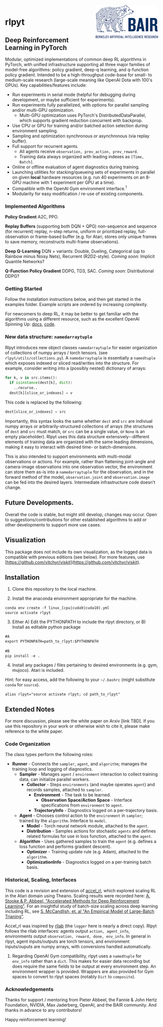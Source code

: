 <img align="right" width="205" height="109" src="/images/bair_logo.png">

# rlpyt

## Deep Reinforcement Learning in PyTorch

Modular, optimized implementations of common deep RL algorithms in PyTorch, with unified infrastructure supporting all three major families of model-free algorithms: policy gradient, deep-q learning, and q-function policy gradient.  Intended to be a high-throughput code-base for small- to medium-scale research (large-scale meaning like OpenAI Dota with 100's GPUs).  Key capabilities/features include:

* Run experiments in serial mode (helpful for debugging during development, or maybe sufficient for experiments).
* Run experiments fully parallelized, with options for parallel sampling and/or multi-GPU optimization.
  * Multi-GPU optimization uses PyTorch's DistributedDataParallel, which supports gradient reduction concurrent with backprop.
* Use CPU or GPU for training and/or batched action selection during environment sampling.
* Sampling and optimization synchronous or asynchronous (via replay buffer).
* Full support for recurrent agents.
  * All agents receive `observation, prev_action, prev_reward`.  
  * Training data always organized with leading indexes as `[Time, Batch]`.
* Online or offline evaluation of agent diagnostics during training.
* Launching utilities for stacking/queueing sets of experiments in parallel on given **local** hardware resources (e.g. run 40 experiments on an 8-GPU machine with 1 experiment per GPU at a time).
* Compatible with the OpenAI Gym environment interface.<sup>1</sup>
* Modularity for easy modification / re-use of existing components.

### Implemented Algorithms
**Policy Gradient** A2C, PPO.

**Replay Buffers** (supporting both DQN + QPG) non-sequence and sequence (for recurrent) replay, n-step returns, uniform or prioritized replay, full-observation or frame-based buffer (e.g. for Atari, stores only unique frames to save memory, reconstructs multi-frame observations).

**Deep Q-Learning** DQN + variants: Double, Dueling, Categorical (up to Rainbow minus Noisy Nets), Recurrent (R2D2-style).  *Coming soon*: Implicit Quantile Networks?

**Q-Function Policy Gradient** DDPG, TD3, SAC.  *Coming soon*: Distributional DDPG?


### Getting Started
Follow the installation instructions below, and then get started in the examples folder.  Example scripts are ordered by increasing complexity.

For newcomers to deep RL, it may be better to get familiar with the algorithms using a different resource, such as the excellent OpenAI Spinning Up: [docs](https://spinningup.openai.com/en/latest/), [code](https://github.com/openai/spinningup).

### New data structure: `namedarraytuple`
Rlpyt introduces new object classes `namedarraytuple` for easier organization of collections of numpy arrays / torch tensors. (see `rlpyt/utils/collections.py`).  A `namedarraytuple` is essentially a `namedtuple` which exposes indexed or sliced read/writes into the structure.  For example, consider writing into a (possibly nested) dictionary of arrays:
```python
for k, v in src.items():
  if isinstance(dest[k], dict):
    ..recurse..
  dest[k][slice_or_indexes] = v
 ```
 This code is replaced by the following:
 ```python
 dest[slice_or_indexes] = src
 ```
 Importantly, this syntax looks the same whether `dest` and `src` are indiviual numpy arrays or arbitrarily-structured collections of arrays (the structures of `dest` and `src` must match, or `src` can be a single value, or `None` is an empty placeholder).  Rlpyt uses this data structure extensively--different elements of training data are organized with the same leading dimensions, making it easy to interact with desired time- or batch-dimensions.
 
This is also intended to support environments with multi-modal observations or actions.  For example, rather than flattening joint-angle and camera-image observations into one observation vector, the environment can store them as-is into a `namedarraytuple` for the observation, and in the forward method of the model, `observation.joint` and `observation.image` can be fed into the desired layers.  Intermediate infrastructure code doesn’t change. 

## Future Developments.

Overall the code is stable, but might still develop, changes may occur.  Open to suggestions/contributions for other established algorithms to add or other developments to support more use cases.



## Visualization

This package does not include its own visualization, as the logged data is compatible with previous editions (see below). For more features, use [https://github.com/vitchyr/viskit](https://github.com/vitchyr/viskit).


## Installation

1.  Clone this repository to the local machine.

2. Install the anaconda environment appropriate for the machine.
```
conda env create -f linux_[cpu|cuda9|cuda10].yml
source activate rlpyt
```

3. Either A) Edit the PYTHONPATH to include the rlpyt directory, or
          B) Install as editable python package
```
#A
export PYTHONPATH=path_to_rlpyt:$PYTHONPATH

#B
pip install -e .
```

4. Install any packages / files pertaining to desired environments (e.g. gym, mujoco).  Atari is included.

Hint: for easy access, add the following to your `~/.bashrc` (might substitute `conda` for `source`).
```
alias rlpyt="source activate rlpyt; cd path_to_rlpyt"
```

## Extended Notes

For more discussion, please see the white paper on Arxiv [link TBD].  If you use this repository in your work or otherwise wish to cite it, please make reference to the white paper.

### Code Organization

The class types perform the following roles:

* **Runner** - Connects the `sampler`, `agent`, and `algorithm`; manages the training loop and logging of diagnostics.
  * **Sampler** - Manages `agent` / `environment` interaction to collect training data, can initialize parallel workers.
    * **Collector** - Steps `environments` (and maybe operates `agent`) and records samples, attached to `sampler`.
      * **Environment** - The task to be learned.
        * **Observation Space/Action Space** - Interface specifications from `environment` to `agent`.
      * **TrajectoryInfo** - Diagnostics logged on a per-trajectory basis.
  * **Agent** - Chooses control action to the `environment` in `sampler`; trained by the `algorithm`.  Interface to `model`.
    * **Model** - Torch neural network module, attached to the `agent`.
    * **Distribution** - Samples actions for stochastic `agents` and defines related formulas for use in loss function, attached to the `agent`.
  * **Algorithm** - Uses gathered samples to train the `agent` (e.g. defines a loss function and performs gradient descent).
    * **Optimizer** - Training update rule (e.g. Adam), attached to the `algorithm`.
    * **OptimizationInfo** - Diagnostics logged on a per-training batch basis.
    
### Historical, Scaling, Interfaces

This code is a revision and extension of [accel_rl](https://github.com/astooke/accel_rl), which explored scaling RL in the Atari domain using Theano.  Scaling results were recorded here: [A. Stooke & P. Abbeel, "Accelerated Methods for Deep Reinforcement Learning"](https://arxiv.org/abs/1803.02811).  For an insightful study of batch-size scaling across deep learning including RL, see [S. McCandlish, et. al "An Empirical Model of Large-Batch Trianing"](https://arxiv.org/abs/1812.06162).

Accel_rl was inspired by [rllab](https://github.com/rll/rllab) (the `logger` here is nearly a direct copy).  Rlpyt follows the rllab interfaces: agents output `action, agent_info`, environments output `observation, reward, done, env_info`.  In general in rlpyt, agent inputs/outputs are torch tensors, and environment inputs/ouputs are numpy arrays, with conversions handled automatically.

1.  Regarding OpenAI Gym compatibility, rlpyt uses a `namedtuple` for `env_info` rather than a `dict`.  This makes for easier data recording but does require the same fields to be output at every environment step.  An environment wrapper is provided.  Wrappers are also provided for Gym spaces to convert to rlpyt spaces (notably `Dict` to `composite`).

### Acknowledgements
Thanks for support / mentoring from Pieter Abbeel, the Fannie & John Hertz Foundation, NVIDIA, Max Jaderberg, OpenAI, and the BAIR community.  And thanks in advance to any contributors!

Happy reinforcement learning!

